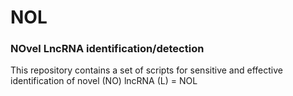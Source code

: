 # NOL
### NOvel LncRNA identification/detection
This repository contains a set of scripts for sensitive and effective identification of novel (NO) lncRNA (L) = NOL
